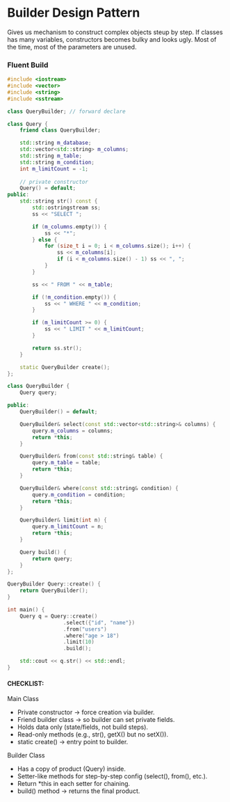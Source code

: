 # Builder Design Pattern

Gives us mechanism to construct complex objects steup by step. If classes has many variables, constructors becomes bulky and looks ugly. Most of the time, most of the parameters are unused.


### Fluent Build

```cpp
#include <iostream>
#include <vector>
#include <string>
#include <sstream>

class QueryBuilder; // forward declare

class Query {
    friend class QueryBuilder;

    std::string m_database;
    std::vector<std::string> m_columns;
    std::string m_table;
    std::string m_condition;
    int m_limitCount = -1;
    
    // private constructor
    Query() = default; 
public:
    std::string str() const {
        std::ostringstream ss;
        ss << "SELECT ";

        if (m_columns.empty()) {
            ss << "*";
        } else {
            for (size_t i = 0; i < m_columns.size(); i++) {
                ss << m_columns[i];
                if (i < m_columns.size() - 1) ss << ", ";
            }
        }

        ss << " FROM " << m_table;

        if (!m_condition.empty()) {
            ss << " WHERE " << m_condition;
        }

        if (m_limitCount >= 0) {
            ss << " LIMIT " << m_limitCount;
        }

        return ss.str();
    }

    static QueryBuilder create();
};

class QueryBuilder {
    Query query;

public:
    QueryBuilder() = default;

    QueryBuilder& select(const std::vector<std::string>& columns) {
        query.m_columns = columns;
        return *this;
    }

    QueryBuilder& from(const std::string& table) {
        query.m_table = table;
        return *this;
    }

    QueryBuilder& where(const std::string& condition) {
        query.m_condition = condition;
        return *this;
    }

    QueryBuilder& limit(int n) {
        query.m_limitCount = n;
        return *this;
    }

    Query build() {
        return query;
    }
};

QueryBuilder Query::create() {
    return QueryBuilder();
}

int main() {
    Query q = Query::create()
                  .select({"id", "name"})
                  .from("users")
                  .where("age > 18")
                  .limit(10)
                  .build();

    std::cout << q.str() << std::endl;
}

```

#### CHECKLIST:
Main Class
- Private constructor → force creation via builder.
- Friend builder class → so builder can set private fields.
- Holds data only (state/fields, not build steps).
- Read-only methods (e.g., str(), getX() but no setX()).
- static create() → entry point to builder.

Builder Class
- Has a copy of product (Query) inside.
- Setter-like methods for step-by-step config (select(), from(), etc.).
- Return *this in each setter for chaining.
- build() method → returns the final product.
